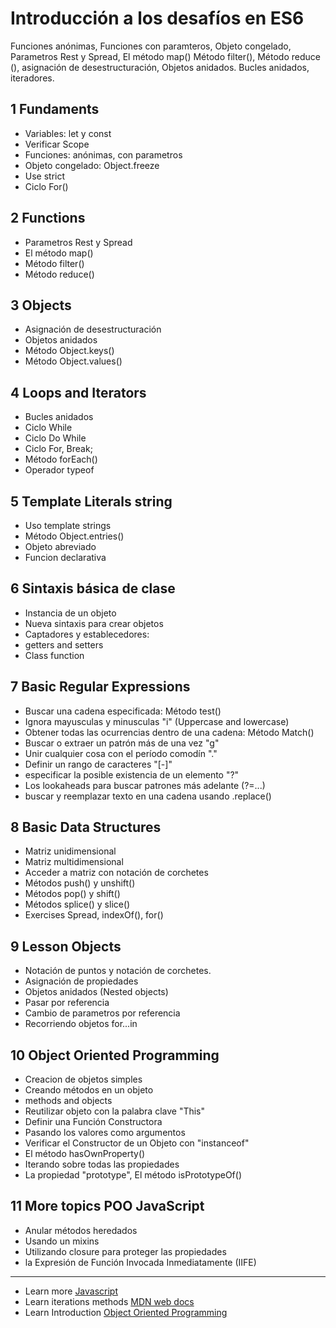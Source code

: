 # Introducción a los desafíos en ES6


Funciones anónimas, Funciones con paramteros, Objeto congelado, Parametros Rest y Spread, El método map()
Método filter(), Método reduce (), asignación de desestructuración, Objetos anidados. Bucles anidados, iteradores.

## 1 Fundaments

- Variables: let y const
- Verificar Scope
- Funciones: anónimas, con parametros
- Objeto congelado: Object.freeze
- Use strict
- Ciclo For()

## 2 Functions

- Parametros Rest y Spread
- El método map()
- Método filter()
- Método reduce()

## 3 Objects

- Asignación de desestructuración
- Objetos anidados
- Método Object.keys()
- Método Object.values()

## 4 Loops and Iterators

- Bucles anidados
- Ciclo While
- Ciclo Do While
- Ciclo For, Break;
- Método forEach()
- Operador typeof

## 5 Template Literals string

- Uso template strings
- Método Object.entries()
- Objeto abreviado
- Funcion declarativa

## 6 Sintaxis básica de clase

- Instancia de un objeto
- Nueva sintaxis para crear objetos
- Captadores y establecedores:
- getters and setters
- Class function

## 7 Basic Regular Expressions

- Buscar una cadena especificada: Método test()
- Ignora mayusculas y minusculas "i"  (Uppercase and lowercase)
- Obtener todas las ocurrencias dentro de una cadena: Método Match()
- Buscar o extraer un patrón más de una vez "g"
- Unir cualquier cosa con el período comodín "."
- Definir un rango de caracteres "[-]"
- especificar la posible existencia de un elemento "?"
- Los lookaheads para buscar patrones más adelante (?=...)
- buscar y reemplazar texto en una cadena usando .replace()

## 8 Basic Data Structures

- Matriz unidimensional
- Matriz multidimensional
- Acceder a matriz con notación de corchetes
- Métodos push() y unshift()
- Métodos pop() y shift()
- Métodos splice() y slice()
- Exercises Spread, indexOf(), for()

## 9 Lesson Objects

- Notación de puntos y notación de corchetes.
- Asignación de propiedades
- Objetos anidados (Nested objects)
- Pasar por referencia
- Cambio de parametros por referencia
- Recorriendo objetos for...in

## 10 Object Oriented Programming

- Creacion de objetos simples
- Creando métodos en un objeto
- methods and objects
- Reutilizar objeto con la palabra clave "This"
- Definir una Función Constructora
- Pasando los valores como argumentos
- Verificar el Constructor de un Objeto con "instanceof"
- El método hasOwnProperty()
- Iterando sobre todas las propiedades
- La propiedad "prototype", El método isPrototypeOf()

## 11 More topics POO JavaScript

- Anular métodos heredados
- Usando un mixins
- Utilizando closure para proteger las propiedades
- la Expresión de Función Invocada Inmediatamente (IIFE)

---

* Learn more [Javascript](https://javascript.info/)
* Learn iterations methods [MDN web docs](https://developer.mozilla.org/en-US/docs/Web/JavaScript/Reference/Global_Objects/Array#Iteration_methods)
* Learn Introduction [Object Oriented Programming](https://developer.mozilla.org/es/docs/Web/JavaScript/Introducci%C3%B3n_a_JavaScript_orientado_a_objetos)
